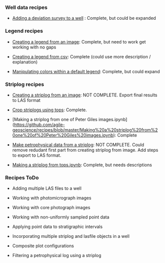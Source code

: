 ### Well data recipes

- [Adding a deviation survey to a well](https://github.com/agile-geoscience/recipes/blob/master/Adding%20a%20deviation%20survey%20to%20a%20well.ipynb) : Complete, but could be expanded

### Legend recipes
- [Creating a legend from an image](https://github.com/agile-geoscience/recipes/blob/master/Creating%20a%20legend%20from%20an%20image.ipynb): Complete, but need to work get working with no gaps

- [Creating a legend from csv](https://github.com/agile-geoscience/recipes/blob/master/Creating%20a%20legend%20from%20csv.ipynb): Complete (could use more description / explanation)

- [Manipulating colors within a default legend](http://localhost:8888/notebooks/Manipulating%20colors%20within%20a%20default%20legend.ipynb): Complete, but could expand

### Striplog recipes
- [Creating a striplog from an image](https://github.com/agile-geoscience/recipes/blob/master/Creating%20a%20striplog%20from%20an%20image.ipynb): NOT COMPLETE. Export final results to LAS format

- [Crop striplogs using tops](https://github.com/agile-geoscience/recipes/blob/master/Crop%20striplogs%20using%20tops.ipynb): Complete.


- [Making a striplog from one of Peter Giles images.ipynb] (https://github.com/agile-geoscience/recipes/blob/master/Making%20a%20striplog%20from%20one%20of%20Peter%20Giles%20images.ipynb): Complete


- [Make petrophysical data from a striplog](https://github.com/agile-geoscience/recipes/blob/master/Make%20petrophysical%20logs%20from%20a%20striplog.ipynb): NOT COMPLETE. Could remove redudant first part from creating striplog from image. Add steps to export to LAS format.

- [Making a striplog from tops.ipynb](http://localhost:8888/notebooks/Making%20a%20striplog%20from%20tops.ipynb): Complete, but needs descriptions

### Recipes ToDo

- Adding multiple LAS files to a well

- Working with photomicrograph images

- Working with core photograph images

- Working with non-uniformly sampled point data

- Applying point data to stratigraphic intervals

- Incorporating multiple striplog and lasfile objects in a well

- Composite plot configurations

- Filtering a petrophysical log using a striplog

